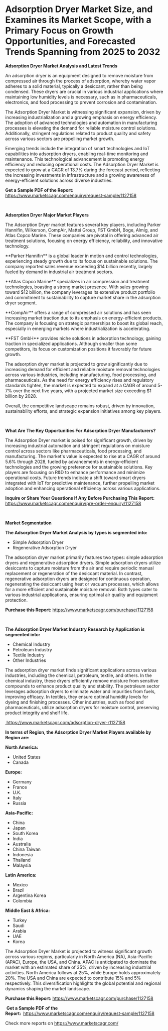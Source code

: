 <p><h1>Adsorption Dryer Market Size, and Examines its Market Scope, with a Primary Focus on Growth Opportunities, and Forecasted Trends Spanning from 2025 to 2032</h1></p><p><strong>Adsorption Dryer Market Analysis and Latest Trends</strong></p>
<p><p>An adsorption dryer is an equipment designed to remove moisture from compressed air through the process of adsorption, whereby water vapor adheres to a solid material, typically a desiccant, rather than being condensed. These dryers are crucial in various industrial applications where maintaining low humidity levels is necessary, such as in pharmaceuticals, electronics, and food processing to prevent corrosion and contamination.</p><p>The Adsorption Dryer Market is witnessing significant expansion, driven by increasing industrialization and a growing emphasis on energy efficiency. The adoption of advanced technologies and automation in manufacturing processes is elevating the demand for reliable moisture control solutions. Additionally, stringent regulations related to product quality and safety across various sectors are propelling market growth.</p><p>Emerging trends include the integration of smart technologies and IoT capabilities into adsorption dryers, enabling real-time monitoring and maintenance. This technological advancement is promoting energy efficiency and reducing operational costs. The Adsorption Dryer Market is expected to grow at a CAGR of 13.7% during the forecast period, reflecting the increasing investments in infrastructure and a growing awareness of energy-efficient solutions across diverse industries.</p></p>
<p><strong>Get a Sample PDF of the Report:&nbsp;</strong> <a href="https://www.marketscagr.com/enquiry/request-sample/1127158?utm_campaign=2320&utm_medium=2&utm_source=Github&utm_content=ia&utm_term=21022025&utm_id=adsorption-dryer">https://www.marketscagr.com/enquiry/request-sample/1127158</a></p>
<p>&nbsp;</p>
<p><strong>Adsorption Dryer Major Market Players</strong></p>
<p><p>The Adsorption Dryer market features several key players, including Parker Hannifin, Wilkerson, CompAir, Mattei Group, FST GmbH, Boge, Almig, and Atlas Copco Marine. These companies are pivotal in offering advanced air treatment solutions, focusing on energy efficiency, reliability, and innovative technology.</p><p>**Parker Hannifin** is a global leader in motion and control technologies, experiencing steady growth due to its focus on sustainable solutions. The company reported sales revenue exceeding $14 billion recently, largely fueled by demand in industrial air treatment sectors.</p><p>**Atlas Copco Marine** specializes in air compression and treatment technologies, boasting a strong market presence. With sales growing toward $12 billion, the company leverages its extensive product portfolio and commitment to sustainability to capture market share in the adsorption dryer segment.</p><p>**CompAir** offers a range of compressed air solutions and has seen increasing market traction due to its emphasis on energy-efficient products. The company is focusing on strategic partnerships to boost its global reach, especially in emerging markets where industrialization is accelerating.</p><p>**FST GmbH** provides niche solutions in adsorption technology, gaining traction in specialized applications. Although smaller than some competitors, its focus on customization positions it favorably for future growth.</p><p>The adsorption dryer market is projected to grow significantly due to increasing demand for efficient and reliable moisture removal technologies across various industries, including manufacturing, food processing, and pharmaceuticals. As the need for energy efficiency rises and regulatory standards tighten, the market is expected to expand at a CAGR of around 5-7% over the next five years, with a projected market size exceeding $1 billion by 2028. </p><p>Overall, the competitive landscape remains robust, driven by innovation, sustainability efforts, and strategic expansion initiatives among key players.</p></p>
<p>&nbsp;</p>
<p><strong>What Are The Key Opportunities For Adsorption Dryer Manufacturers?</strong></p>
<p><p>The Adsorption Dryer market is poised for significant growth, driven by increasing industrial automation and stringent regulations on moisture control across sectors like pharmaceuticals, food processing, and manufacturing. The market's value is expected to rise at a CAGR of around 5.6% through 2028, fueled by advancements in energy-efficient technologies and the growing preference for sustainable solutions. Key players are focusing on R&D to enhance performance and minimize operational costs. Future trends indicate a shift toward smart dryers integrated with IoT for predictive maintenance, further propelling market adoption and enhancing operational efficiency across various applications.</p></p>
<p><strong>Inquire or Share Your Questions If Any Before Purchasing This Report:</strong> <a href="https://www.marketscagr.com/enquiry/pre-order-enquiry/1127158?utm_campaign=2320&utm_medium=2&utm_source=Github&utm_content=ia&utm_term=21022025&utm_id=adsorption-dryer">https://www.marketscagr.com/enquiry/pre-order-enquiry/1127158</a></p>
<p>&nbsp;</p>
<p><strong>Market Segmentation</strong></p>
<p><strong>The Adsorption Dryer Market Analysis by types is segmented into:</strong></p>
<p><ul><li>Simple Adsorption Dryer</li><li>Regenerative Adsorption Dryer</li></ul></p>
<p><p>The adsorption dryer market primarily features two types: simple adsorption dryers and regenerative adsorption dryers. Simple adsorption dryers utilize desiccants to capture moisture from the air and require periodic manual replacement or regeneration of the desiccant material. In contrast, regenerative adsorption dryers are designed for continuous operation, regenerating the desiccant using heat or vacuum processes, which allows for a more efficient and sustainable moisture removal. Both types cater to various industrial applications, ensuring optimal air quality and equipment protection.</p></p>
<p><strong>Purchase this Report:&nbsp;</strong><a href="https://www.marketscagr.com/purchase/1127158?utm_campaign=2320&utm_medium=2&utm_source=Github&utm_content=ia&utm_term=21022025&utm_id=adsorption-dryer">https://www.marketscagr.com/purchase/1127158</a></p>
<p>&nbsp;</p>
<p><strong>The Adsorption Dryer Market Industry Research by Application is segmented into:</strong></p>
<p><ul><li>Chemical Industry</li><li>Petroleum Industry</li><li>Textile Industry</li><li>Other Industries</li></ul></p>
<p><p>The adsorption dryer market finds significant applications across various industries, including the chemical, petroleum, textile, and others. In the chemical industry, these dryers efficiently remove moisture from sensitive compounds to enhance product quality and stability. The petroleum sector leverages adsorption dryers to eliminate water and impurities from fuels, improving efficacy. In textiles, they ensure optimal humidity levels for dyeing and finishing processes. Other industries, such as food and pharmaceuticals, utilize adsorption dryers for moisture control, preserving product integrity and shelf life.</p></p>
<p><a href="https://www.marketscagr.com/adsorption-dryer-r1127158?utm_campaign=2320&utm_medium=2&utm_source=Github&utm_content=ia&utm_term=21022025&utm_id=adsorption-dryer">&nbsp;https://www.marketscagr.com/adsorption-dryer-r1127158</a></p>
<p><strong>In terms of Region, the Adsorption Dryer Market Players available by Region are:</strong></p>
<p>
    <p> <strong> North America: </strong>
        <ul>
            <li>United States</li>
            <li>Canada</li>
        </ul>
        </p> 
    <p> <strong> Europe: </strong>
        <ul>
            <li>Germany</li>
            <li>France</li>
            <li>U.K.</li>
            <li>Italy</li>
            <li>Russia</li>
        </ul>
        </p> 
    <p> <strong> Asia-Pacific: </strong>
        <ul>
            <li>China</li>
            <li>Japan</li>
            <li>South Korea</li>
            <li>India</li>
            <li>Australia</li>
            <li>China Taiwan</li>
            <li>Indonesia</li>
            <li>Thailand</li>
            <li>Malaysia</li>
        </ul>
        </p> 
    <p> <strong> Latin America: </strong>
        <ul>
            <li>Mexico</li>
            <li>Brazil</li>
            <li>Argentina Korea</li>
            <li>Colombia</li>
        </ul>
        </p> 
    <p> <strong> Middle East & Africa: </strong>
        <ul>
            <li>Turkey</li>
            <li>Saudi</li>
            <li>Arabia</li>
            <li>UAE</li>
            <li>Korea</li>
        </ul>
    </p>
    </p>
<p><p>The Adsorption Dryer Market is projected to witness significant growth across various regions, particularly in North America (NA), Asia-Pacific (APAC), Europe, the USA, and China. APAC is anticipated to dominate the market with an estimated share of 35%, driven by increasing industrial activities. North America follows at 25%, while Europe holds approximately 20%. The USA and China are expected to contribute 15% and 5% respectively. This diversification highlights the global potential and regional dynamics shaping the market landscape.</p></p>
<p><strong>Purchase this Report: </strong><a href="https://www.marketscagr.com/purchase/1127158?utm_campaign=2320&utm_medium=2&utm_source=Github&utm_content=ia&utm_term=21022025&utm_id=adsorption-dryer">https://www.marketscagr.com/purchase/1127158</a></p>
<p>&nbsp;<strong>Get a Sample PDF of the Report:&nbsp;&nbsp;</strong><a href="https://www.marketscagr.com/enquiry/request-sample/1127158?utm_campaign=2320&utm_medium=2&utm_source=Github&utm_content=ia&utm_term=21022025&utm_id=adsorption-dryer">https://www.marketscagr.com/enquiry/request-sample/1127158</a></p>
<p><strong></strong></p>
<p>Check more reports on <a href="https://www.marketscagr.com/?utm_campaign=2320&utm_medium=2&utm_source=Github&utm_content=ia&utm_term=21022025&utm_id=adsorption-dryer">https://www.marketscagr.com/</a></p>